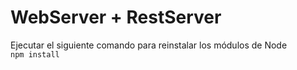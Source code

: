 # WebServer + RestServer

Ejecutar el siguiente comando para reinstalar los módulos de Node<br>
```npm install```